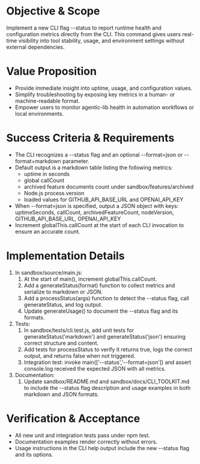 # Objective & Scope

Implement a new CLI flag --status to report runtime health and configuration metrics directly from the CLI. This command gives users real-time visibility into tool stability, usage, and environment settings without external dependencies.

# Value Proposition

- Provide immediate insight into uptime, usage, and configuration values.
- Simplify troubleshooting by exposing key metrics in a human- or machine-readable format.
- Empower users to monitor agentic-lib health in automation workflows or local environments.

# Success Criteria & Requirements

- The CLI recognizes a --status flag and an optional --format=json or --format=markdown parameter.
- Default output is a markdown table listing the following metrics:
  - uptime in seconds
  - global callCount
  - archived feature documents count under sandbox/features/archived
  - Node.js process.version
  - loaded values for GITHUB_API_BASE_URL and OPENAI_API_KEY
- When --format=json is specified, output a JSON object with keys:
  uptimeSeconds, callCount, archivedFeatureCount, nodeVersion, GITHUB_API_BASE_URL, OPENAI_API_KEY
- Increment globalThis.callCount at the start of each CLI invocation to ensure an accurate count.

# Implementation Details

1. In sandbox/source/main.js:
   1. At the start of main(), increment globalThis.callCount.
   2. Add a generateStatus(format) function to collect metrics and serialize to markdown or JSON.
   3. Add a processStatus(args) function to detect the --status flag, call generateStatus, and log output.
   4. Update generateUsage() to document the --status flag and its formats.
2. Tests:
   1. In sandbox/tests/cli.test.js, add unit tests for generateStatus('markdown') and generateStatus('json') ensuring correct structure and content.
   2. Add tests for processStatus to verify it returns true, logs the correct output, and returns false when not triggered.
   3. Integration test: invoke main(['--status','--format=json']) and assert console.log received the expected JSON with all metrics.
3. Documentation:
   1. Update sandbox/README.md and sandbox/docs/CLI_TOOLKIT.md to include the --status flag description and usage examples in both markdown and JSON formats.

# Verification & Acceptance

- All new unit and integration tests pass under npm test.
- Documentation examples render correctly without errors.
- Usage instructions in the CLI help output include the new --status flag and its options.
